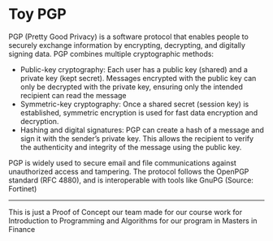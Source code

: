 # Toy PGP

PGP (Pretty Good Privacy) is a software protocol that enables people to securely exchange information by encrypting, decrypting, and digitally signing data. PGP combines multiple cryptographic methods:

- Public-key cryptography: Each user has a public key (shared) and a private key (kept secret). Messages encrypted with the public key can only be decrypted with the private key, ensuring only the intended recipient can read the message
 -   Symmetric-key cryptography: Once a shared secret (session key) is established, symmetric encryption is used for fast data encryption and decryption.
 -   Hashing and digital signatures: PGP can create a hash of a message and sign it with the sender’s private key. This allows the recipient to verify the authenticity and integrity of the message using the public key.

PGP is widely used to secure email and file communications against unauthorized access and tampering. The protocol follows the OpenPGP standard (RFC 4880), and is interoperable with tools like GnuPG (Source: Fortinet)

---

This is just a Proof of Concept our team made for our course work for Introduction to Programming and Algorithms for our program in Masters in Finance

